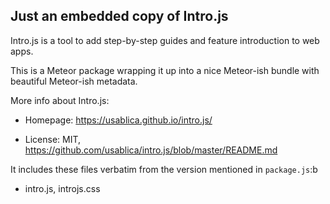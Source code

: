 ## Just an embedded copy of Intro.js

Intro.js is a tool to add step-by-step guides and feature introduction to web apps.

This is a Meteor package wrapping it up into a nice Meteor-ish bundle with
beautiful Meteor-ish metadata.

More info about Intro.js:

- Homepage: https://usablica.github.io/intro.js/

- License: MIT, https://github.com/usablica/intro.js/blob/master/README.md

It includes these files verbatim from the version mentioned in `package.js`:b

- intro.js, introjs.css
